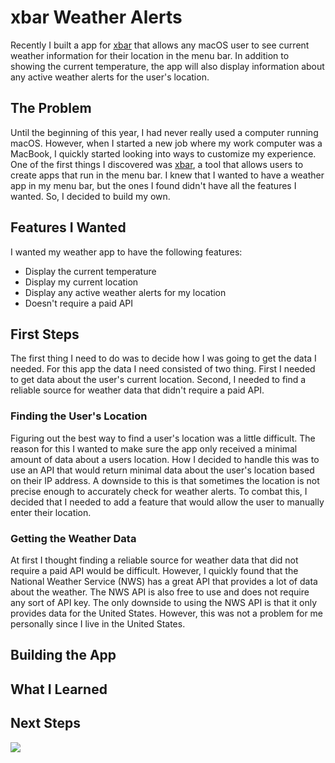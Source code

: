 # xbar Weather Alerts 

Recently I built a app for [xbar](https://xbarapp.com/) that allows any macOS user to see current weather information for their location in the menu bar. In addition to showing the current temperature, the app will also display information about any active weather alerts for the user's location. 

## The Problem

Until the beginning of this year, I had never really used a computer running macOS. However, when I started a new job where my work computer was a MacBook, I quickly started looking into ways to customize my experience. One of the first things I discovered was [xbar](https://xbarapp.com/), a tool that allows users to create apps that run in the menu bar. I knew that I wanted to have a weather app in my menu bar, but the ones I found didn't have all the features I wanted. So, I decided to build my own.

## Features I Wanted

I wanted my weather app to have the following features:

* Display the current temperature
* Display my current location
* Display any active weather alerts for my location
* Doesn't require a paid API

## First Steps

The first thing I need to do was to decide how I was going to get the data I needed. For this app the data I need consisted of two thing. First I needed to get data about the user's current location. Second, I needed to find a reliable source for weather data that didn't require a paid API.

### Finding the User's Location

Figuring out the best way to find a user's location was a little difficult. The reason for this I wanted to make sure the app only received a minimal amount of data about a users location. How I decided to handle this was to use an API that would return minimal data about the user's location based on their IP address. A downside to this is that sometimes the location is not precise enough to accurately check for weather alerts. To combat this, I decided that I needed to add a feature that would allow the user to manually enter their location.

### Getting the Weather Data

At first I thought finding a reliable source for weather data that did not require a paid API would be difficult. However, I quickly found that the National Weather Service (NWS) has a great API that provides a lot of data about the weather. The NWS API is also free to use and does not require any sort of API key. The only downside to using the NWS API is that it only provides data for the United States. However, this was not a problem for me personally since I live in the United States.

## Building the App



<!-- ## How I Built This app


## How to Use This app -->

## What I Learned

## Next Steps



[![](https://opengraph.githubassets.com/83eca2b4bdecbe7a90bbb92cc9a6b0c82d5c3c93adbbcb6a779dd1cc95f3e973/theogainey/xbar-weatheralerts)](https://github.com/theogainey/xbar-weatheralerts)